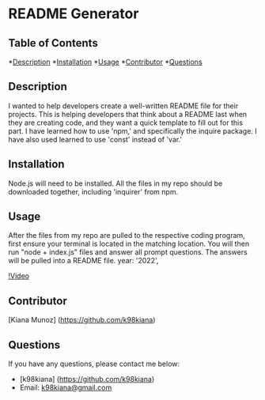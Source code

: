 # README Generator 

## Table of Contents

*[Description](#description)
*[Installation](#insallation)
*[Usage](#usage)
*[Contributor](#contributor)
*[Questions](#questions)

## Description
 I wanted to help developers create a well-written README file for their projects.
 This is helping developers that think about a README last when they are creating code, and they want a quick template to fill out for this part.
  I have learned how to use 'npm,' and specifically the inquire package. I have also used learned to use 'const' instead of 'var.'

## Installation
  Node.js will need to be installed. All the files in my repo should be downloaded together, including 'inquirer' from npm.

## Usage
 After the files from my repo are pulled to the respective coding program, first ensure your terminal is located in the matching location. You will then run "node + index.js" files and answer all prompt questions. The answers will be pulled into a README file.  year: '2022',

 [!Video](/assets/README%20tutorial.webm)

## Contributor
[Kiana Munoz] (https://github.com/k98kiana)

## Questions
If you have any questions, please contact me below:
* [k98kiana] (https://github.com/k98kiana)
* Email: k98kiana@gmail.com
